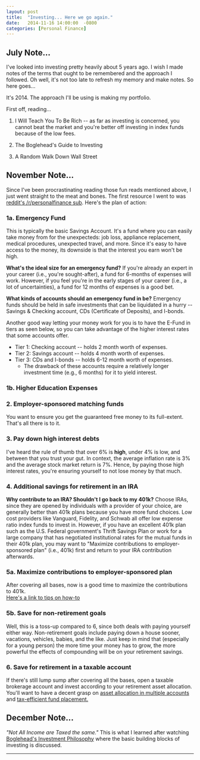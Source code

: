 ```yaml
---
layout: post
title:  "Investing... Here we go again."
date:   2014-11-16 14:00:00  -0800
categories: [Personal Finance]
---
```



## July Note...

I've looked into investing pretty heavily about 5 years ago.  I wish I made notes of the terms that ought to be remembered and the approach I followed.  Oh well, it's not too late to refresh my memory and make notes.  So here goes...


It's 2014.  The approach I'll be using is making my portfolio.  

First off, reading...

1. I Will Teach You To Be Rich -- as far as investing is concerned, you cannot beat the market and you're better off investing in index funds because of the low fees.

2. The Boglehead's Guide to Investing

3. A Random Walk Down Wall Street



## November Note...
Since I've been procrastinating  reading those fun reads mentioned above, I just went straight to the meat and bones.
The first resource I went to was [reddit's /r/personalfinance sub](https://www.reddit.com/r/personalfinance/wiki/commontopics).
Here's the plan of action:

### 1a. Emergency Fund
This is typically the basic Savings Account.  It's a fund where you can easily take money from
 for the unexpecteds: job loss, appliance replacement,
medical procedures, unexpected travel, and more.  Since it's easy to have access to
the money, its downside is that the interest you earn won't be high.

**What's the ideal size for an emergency fund?** If you're already an expert in your career (i.e., you're
sought-after), a fund for 6-months of expenses will work.  However, if you feel you're
in the early stages of your career (i.e., a lot of uncertainties), a fund for 12 months of expenses
is a good bet.

**What kinds of accounts should an emergency fund in be?**  Emergency funds should be held in safe investments
that can be liquidated in a hurry -- Savings & Checking account, CDs (Certificate of Deposits), and I-bonds.

Another good way letting your money work for you is to have the E-Fund in tiers as seen below, 
so you can take advantage of the higher interest rates that some accounts offer. 

* Tier 1: Checking account -- holds 2 month worth of expenses. 
* Tier 2: Savings account -- holds 4 month worth of expenses.
* Tier 3: CDs and I-bonds -- holds 6-12 month worth of expenses. 
  * The drawback of these accounts require a relatively longer investment time (e.g., 6 months)
  for it to yield interest.



### 1b. Higher Education Expenses


### 2. Employer-sponsored matching funds
You want to ensure you get the guaranteed free money to its full-extent.  That's all there is to it.

### 3. Pay down high interest debts
I've heard the rule of thumb that over 6% is **high**, under 4% is low, and between that you trust your gut.
In context, the average inflation rate is 3%  and the average stock market return is 7%. Hence,
by paying those high interest rates, you're ensuring yourself to not lose money by that much.


### 4. Additional savings for retirement in an IRA
**Why contribute to an IRA? Shouldn't I go back to my 401k?** Choose IRAs, since they are opened by individuals with a provider of your choice, are generally better than 401k plans because you have more fund choices. Low cost providers like Vanguard, Fidelity, and Schwab all offer low expense ratio index funds to invest in. However, if you have an excellent 401k plan such as the U.S. Federal government's Thrift Savings Plan or work for a large company that has negotiated institutional rates for the mutual funds in their 401k plan, you may want to "Maximize contributions to employer-sponsored plan" (i.e., 401k) first and return to your IRA contribution afterwards.




### 5a. Maximize contributions to employer-sponsored plan
After covering all bases, now is a good time to maximize the contributions to 401k.  
[Here's a link to tips on how-to](https://www.reddit.com/r/personalfinance/wiki/401k)

### 5b. Save for non-retirement goals
Well, this is a toss-up compared to 6, since both deals with paying yourself either way.
Non-retirement goals include paying down a house sooner, vacations, vehicles, babies, 
and the like.  Just keep in mind that (especially for a young person) the more time your money has to grow, the more powerful the effects of compounding will be on your retirement savings.


### 6. Save for retirement in a taxable account
If there's still lump sump after covering all the bases, open a taxable brokerage account and invest according to your retirement asset allocation. You'll want to have a decent grasp on [asset allocation in multiple accounts](http://www.bogleheads.org/wiki/Asset_allocation_in_multiple_accounts) and [tax-efficient fund placement.](http://www.bogleheads.org/wiki/Principles_of_tax-efficient_fund_placement)

## December Note...
*"Not All Income are Taxed the same."*  This is what I learned after watching [Boglehead's Investment Philosophy](http://www.bogleheads.org/wiki/Video:Bogleheads%C2%AE_investment_philosophy) where the basic building blocks of investing is discussed.


---